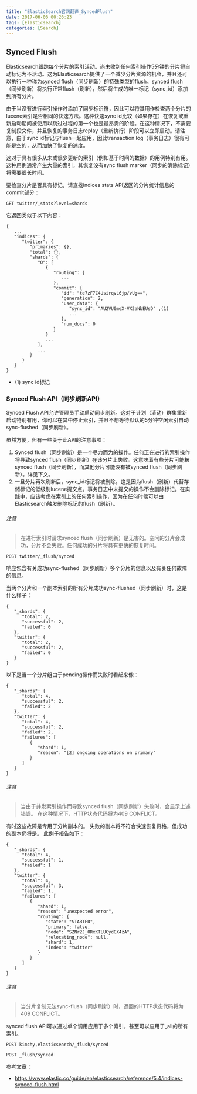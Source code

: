 ```yaml
---
title: "ElasticSearch官网翻译_SyncedFlush"
date: 2017-06-06 00:26:23
tags: [Elasticsearch]
categories: [Search]
---
```


## Synced Flush

Elasticsearch跟踪每个分片的索引活动。尚未收到任何索引操作5分钟的分片将自动标记为不活动。这为Elasticsearch提供了一个减少分片资源的机会，并且还可以执行一种称为synced flush（同步刷新）的特殊类型的flush。synced flush（同步刷新）将执行正常flush（刷新），然后将生成的唯一标记（sync_id）添加到所有分片。

由于当没有进行索引操作时添加了同步标识符，因此可以将其用作检查两个分片的lucene索引是否相同的快速方法。这种快速sync id比较（如果存在）在恢复或重新启动期间被使用以跳过过程的第一个也是最昂贵的阶段。在这种情况下，不需要复制段文件，并且恢复的事务日志replay（重新执行）阶段可以立即启动。请注意，由于sync id标记与flush一起应用，因此transaction log（事务日志）很有可能是空的，从而加快了恢复的速度。

这对于具有很多从未或很少更新的索引（例如基于时间的数据）的用例特别有用。这种用例通常产生大量的索引，其恢复没有sync flush marker（同步的清除标记）将需要很长时间。

要检查分片是否具有标记，请查找indices stats API返回的分片统计信息的commit部分：

```
GET twitter/_stats?level=shards
```

它返回类似于以下内容：

```
{
   ...
   "indices": {
      "twitter": {
         "primaries": {},
         "total": {},
         "shards": {
            "0": [
               {
                  "routing": {
                     ...
                  },
                  "commit": {
                     "id": "te7zF7C4UsirqvL6jp/vUg==",
                     "generation": 2,
                     "user_data": {
                        "sync_id": "AU2VU0meX-VX2aNbEUsD" ,(1)
                        ...
                     },
                     "num_docs": 0
                  }
               }
               ...
            ],
            ...
         }
      }
   }
}
```

- (1) sync id标记

### Synced Flush API（同步刷新API）

Synced Flush API允许管理员手动启动同步刷新。这对于计划（滚动）群集重新启动特别有用，你可以在其中停止索引，并且不想等待默认的5分钟空闲索引自动sync-flushed（同步刷新）。

虽然方便，但有一些关于此API的注意事项：

1. Synced flush（同步刷新）是一个尽力而为的操作。任何正在进行的索引操作将导致synced flush（同步刷新）在该分片上失败。这意味着有些分片可能被synced flush（同步刷新），而其他分片可能没有被synced flush（同步刷新）。详见下文。
2. 一旦分片再次刷新后，sync_id标记将被删除。这是因为flush（刷新）代替存储标记的低级别lucene提交点。事务日志中未提交的操作不会删除标记。在实践中，应该考虑在索引上的任何索引操作，因为在任何时候可以由Elasticsearch触发删除标记的flush（刷新）。

###### 注意

> 在进行索引时请求synced flush（同步刷新）是无害的。空闲的分片会成功，分片不会失败。任何成功的分片将具有更快的恢复时间。

```
POST twitter/_flush/synced
```

响应包含有关成功sync-flushed（同步刷新）多个分片的信息以及有关任何故障的信息。

当两个分片和一个副本索引的所有分片成功sync-flushed（同步刷新）时，这是什么样子：

```
{
   "_shards": {
      "total": 2,
      "successful": 2,
      "failed": 0
   },
   "twitter": {
      "total": 2,
      "successful": 2,
      "failed": 0
   }
}
```

以下是当一个分片组由于pending操作而失败时看起来像：

```
{
   "_shards": {
      "total": 4,
      "successful": 2,
      "failed": 2
   },
   "twitter": {
      "total": 4,
      "successful": 2,
      "failed": 2,
      "failures": [
         {
            "shard": 1,
            "reason": "[2] ongoing operations on primary"
         }
      ]
   }
}
```

###### 注意

> 当由于并发索引操作而导致synced flush（同步刷新）失败时，会显示上述错误。 在这种情况下，HTTP状态代码将为409 CONFLICT。

有时这些故障是专用于分片副本的。 失败的副本将不符合快速恢复资格，但成功的副本仍将是。 此例子报告如下：

```
{
   "_shards": {
      "total": 4,
      "successful": 1,
      "failed": 1
   },
   "twitter": {
      "total": 4,
      "successful": 3,
      "failed": 1,
      "failures": [
         {
            "shard": 1,
            "reason": "unexpected error",
            "routing": {
               "state": "STARTED",
               "primary": false,
               "node": "SZNr2J_ORxKTLUCydGX4zA",
               "relocating_node": null,
               "shard": 1,
               "index": "twitter"
            }
         }
      ]
   }
}
```

###### 注意

> 当分片复制无法sync-flush（同步刷新）时，返回的HTTP状态代码将为409 CONFLICT。

synced flush API可以通过单个调用应用于多个索引，甚至可以应用于_all的所有索引。

```
POST kimchy,elasticsearch/_flush/synced

POST _flush/synced
```

参考文章：

- https://www.elastic.co/guide/en/elasticsearch/reference/5.4/indices-synced-flush.html
